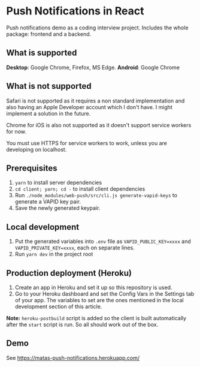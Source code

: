 # Push Notifications in React

Push notifications demo as a coding interview project. Includes the whole package: frontend and a backend.

## What is supported

**Desktop**: Google Chrome, Firefox, MS Edge.
**Android**: Google Chrome

## What is not supported

Safari is not supported as it requires a non standard implementation and also having an Apple Developer account which I don't have. I might implement a solution in the future.

Chrome for iOS is also not supported as it doesn't support service workers for now.

You must use HTTPS for service workers to work, unless you are developing on localhost.

## Prerequisites
1. `yarn` to install server dependencies
2. `cd client; yarn; cd -` to install client dependencies
3. Run `./node_modules/web-push/src/cli.js generate-vapid-keys` to generate a VAPID key pair.
4. Save the newly generated keypair.

## Local development
1. Put the generated variables into `.env` file as `VAPID_PUBLIC_KEY=xxxx` and `VAPID_PRIVATE_KEY=xxxx`, each on separate lines.
2. Run `yarn dev` in the project root

## Production deployment (Heroku)
1. Create an app in Heroku and set it up so this repository is used.
2. Go to your Heroku dashboard and set the Config Vars in the Settings tab of your app. The variables to set are the ones mentioned in the local development section of this article.

**Note:** `heroku-postbuild` script is added so the client is built automatically after the `start` script is run. So all should work out of the box.

## Demo

See https://matas-push-notifications.herokuapp.com/
